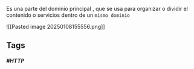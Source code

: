 Es una parte del dominio principal , que se usa para organizar o dividir el contenido o servicios dentro de un `mismo dominio`

![[Pasted image 20250108155556.png]]

## Tags

##### #HTTP